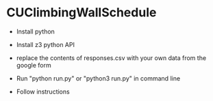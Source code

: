 # CUClimbingWallSchedule
- Install python
- Install z3 python API

- replace the contents of responses.csv with your own data from the google form

- Run "python run.py" or "python3 run.py" in command line
- Follow instructions
